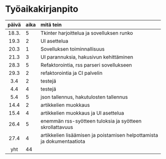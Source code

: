 # Työaikakirjanpito

| päivä | aika | mitä tein                                 |
| :---: | :--- | :---------------------------------------- |
| 18.3. | 5    | Tkinter harjoittelua ja sovelluksen runko |
| 19.3  | 2    | UI asettelua                              |
| 20.3  | 1    | Sovelluksen toiminnallisuus               |
| 21.3  | 3    | UI parannuksia, hakusivun kehittäminen    |
| 28.3  | 5    | Refaktorointia, rss parseri sovellukseen  |
| 29.3  | 2    | refaktorointia ja CI palvelin             |
|  3.4  | 2    | testejä                                   |
|  4.4  | 4    | testejä                                   |
|  5.4  | 5    | json tallennus, hakutulosten tallennus    |
| 14.4  | 2    | artikkelien muokkaus                      |
| 15.4  | 4    | artikkelien muokkaus ja UI asettelua      |
| 26.4  | 5    | enemmän rss-syötteen tuloksia ja syötteen skrollattavuus|
| 27.4  | 4    | artikkelien lisäämisen ja poistamisen helpottamista ja dokumentaatiota|
|  yht  | 44   |                                           |
